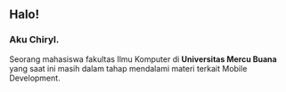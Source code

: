 ## Halo!

### Aku **Chiryl**.<br>

Seorang mahasiswa fakultas Ilmu Komputer di **Universitas Mercu Buana** yang saat ini masih dalam tahap mendalami materi terkait Mobile Development.
